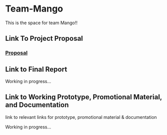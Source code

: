 # Team-Mango
This is the space for team Mango!!

<h2>Link To Project Proposal</h2>

<h3><a href="https://github.com/deco3500-2019/Team-Mango/wiki/Proposal">Proposal</a></h3>

<h2>Link to Final Report</h2>

Working in progress...

<h2>Link to Working Prototype, Promotional Material, and Documentation</h2>

link to relevant links for prototype, promotional material & documentation

Working in progress...

